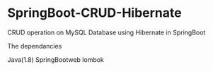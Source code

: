 # SpringBoot-CRUD-Hibernate
CRUD operation on MySQL Database using Hibernate  in SpringBoot

The dependancies

Java(1.8)
SpringBootweb
lombok
